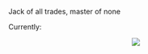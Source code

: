 Jack of all trades, master of none

Currently:
<p align="center">
  <a href="https://skillicons.dev">
        <img src="https://skillicons.dev/icons?i=bash,git,py,html,ubuntu,javascript,linux,notion,nodejs,java,css,mongodb,postman" />
  </a>
</p>
<!---
dexisback/dexisback is a ✨ special ✨ repository because its `README.md` (this file) appears on your GitHub profile.
You can click the Preview link to take a look at your changes.
--->
